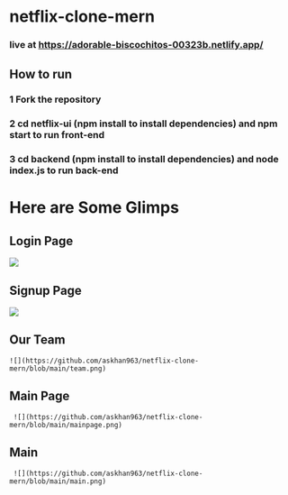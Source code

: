 # netflix-clone-mern

### live at https://adorable-biscochitos-00323b.netlify.app/ 
## How to run
### 1 Fork the repository
### 2 cd netflix-ui (npm install to install dependencies) and npm start to run front-end
### 3 cd backend (npm install to install dependencies) and node index.js to run back-end
  # Here are Some Glimps 
  ## Login Page
  ![](https://github.com/askhan963/netflix-clone-mern/blob/main/login.png)
  ## Signup Page 
  ![](https://github.com/askhan963/netflix-clone-mern/blob/main/signup.png)
  ## Our Team 
    ![](https://github.com/askhan963/netflix-clone-mern/blob/main/team.png)
   ## Main Page 
     ![](https://github.com/askhan963/netflix-clone-mern/blob/main/mainpage.png)
   ## Main 
     ![](https://github.com/askhan963/netflix-clone-mern/blob/main/main.png)
